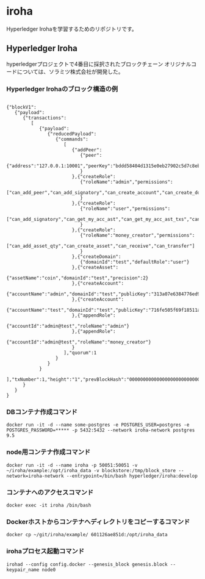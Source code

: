 # iroha
Hyperledger Irohaを学習するためのリポジトリです。

## Hyperledger Iroha
   hyperledgerプロジェクトで4番目に採択されたブロックチェーン
   オリジナルコードについては、ソラミツ株式会社が開発した。

### Hyperledger Irohaのブロック構造の例

~~~

{"blockV1":
   {"payload":
      {"transactions":
         [
            {"payload":
               {"reducedPayload":
                  {"commands":
                     [
                        {"addPeer":
                           {"peer":
                              {"address":"127.0.0.1:10001","peerKey":"bddd58404d1315e0eb27902c5d7c8eb0602c16238f005773df406bc191308929"}
                           }
                        },{"createRole":
                           {"roleName":"admin","permissions":
                              ["can_add_peer","can_add_signatory","can_create_account","can_create_domain","can_get_all_acc_ast","can_get_all_acc_ast_txs","can_get_all_acc_detail","can_get_all_acc_txs","can_get_all_accounts","can_get_all_signatories","can_get_all_txs","can_get_blocks","can_get_roles","can_read_assets","can_remove_signatory","can_set_quorum"]
                           }
                        },{"createRole":
                           {"roleName":"user","permissions":
                              ["can_add_signatory","can_get_my_acc_ast","can_get_my_acc_ast_txs","can_get_my_acc_detail","can_get_my_acc_txs","can_get_my_account","can_get_my_signatories","can_get_my_txs","can_grant_can_add_my_signatory","can_grant_can_remove_my_signatory","can_grant_can_set_my_account_detail","can_grant_can_set_my_quorum","can_grant_can_transfer_my_assets","can_receive","can_remove_signatory","can_set_quorum","can_transfer"]
                           }
                        },{"createRole":
                           {"roleName":"money_creator","permissions":
                              ["can_add_asset_qty","can_create_asset","can_receive","can_transfer"]
                           }
                        },{"createDomain":
                           {"domainId":"test","defaultRole":"user"}
                        },{"createAsset":
                           {"assetName":"coin","domainId":"test","precision":2}
                        },{"createAccount":
                           {"accountName":"admin","domainId":"test","publicKey":"313a07e6384776ed95447710d15e59148473ccfc052a681317a72a69f2a49910"}
                        },{"createAccount":
                           {"accountName":"test","domainId":"test","publicKey":"716fe505f69f18511a1b083915aa9ff73ef36e6688199f3959750db38b8f4bfc"}
                        },{"appendRole":
                           {"accountId":"admin@test","roleName":"admin"}
                        },{"appendRole":
                           {"accountId":"admin@test","roleName":"money_creator"}
                        }
                     ],"quorum":1
                  }
               }
            }
         ],"txNumber":1,"height":"1","prevBlockHash":"0000000000000000000000000000000000000000000000000000000000000000"
      }
   }
}

~~~

### DBコンテナ作成コマンド
    docker run -it -d --name some-postgres -e POSTGRES_USER=postgres -e POSTGRES_PASSWORD=***** -p 5432:5432 --network iroha-network postgres 9.5

### node用コンテナ作成コマンド
    docker run -it -d --name iroha -p 50051:50051 -v ~/iroha/example:/opt/iroha_data -v blockstore:/tmp/block_store --network=iroha-network --entrypoint=/bin/bash hyperledger/iroha:develop
    
### コンテナへのアクセスコマンド
    docker exec -it iroha /bin/bash 
    
### Dockerホストからコンテナへディレクトリをコピーするコマンド
    docker cp ~/git/iroha/example/ 601126ae851d:/opt/iroha_data
    
### irohaプロセス起動コマンド
    irohad --config config.docker --genesis_block genesis.block --keypair_name node0
